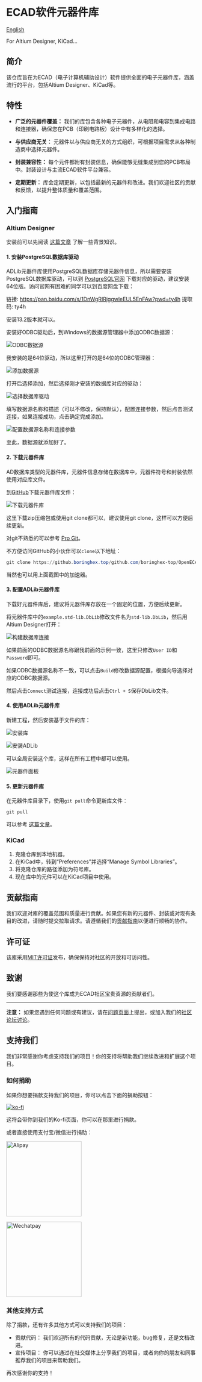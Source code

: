 # ECAD软件元器件库

[English](README_en.md)

For Altium Designer, KiCad...

## 简介

该仓库旨在为ECAD（电子计算机辅助设计）软件提供全面的电子元器件库，涵盖流行的平台，包括Altium Designer、KiCad等。

## 特性

- **广泛的元器件覆盖：** 我们的库包含各种电子元器件，从电阻和电容到集成电路和连接器，确保您在PCB（印刷电路板）设计中有多样化的选择。

- **与供应商无关：** 元器件以与供应商无关的方式组织，可根据项目需求从各种制造商中选择元器件。

- **封装兼容性：** 每个元件都附有封装信息，确保能够无缝集成到您的PCB布局中。封装设计与主流ECAD软件平台兼容。

- **定期更新：** 库会定期更新，以包括最新的元器件和改进。我们欢迎社区的贡献和反馈，以提升整体质量和覆盖范围。

## 入门指南

### Altium Designer

安装前可以先阅读 [这篇文章](https://mp.weixin.qq.com/s?__biz=MzA3NzMyNTIyOA==&mid=2651482479&idx=1&sn=d79a11fe80da1f39fe1e46ea2c6870a0&chksm=84ad7facb3daf6ba008c8f7219550a07e711cfb7742180b865ad2c836176ce6982926200e28f#rd) 了解一些背景知识。

#### 1. 安装PostgreSQL数据库驱动

ADLib元器件库使用PostgreSQL数据库存储元器件信息，所以需要安装PostgreSQL数据库驱动，可以到 [PostgreSQL官网](https://odbc.postgresql.org/) 下载对应的驱动，建议安装64位版。访问官网有困难的同学可以到百度网盘下载：

链接: https://pan.baidu.com/s/1DnWgRIRjggwleEUL5EnFAw?pwd=ty4h 提取码: ty4h

安装13.2版本就可以。

安装好ODBC驱动后，到Windows的数据源管理器中添加ODBC数据源：

![ODBC数据源](https://imgs.boringhex.top/blog/20240327173633.png)

我安装的是64位驱动，所以这里打开的是64位的ODBC管理器：

![添加数据源](https://imgs.boringhex.top/blog/20240327173849.png)

打开后选择添加，然后选择刚才安装的数据库对应的驱动：

![选择数据库驱动](https://imgs.boringhex.top/blog/20240327174100.png)

填写数据源名称和描述（可以不修改，保持默认），配置连接参数，然后点击测试连接，如果连接成功，点击确定完成添加。

![配置数据源名称和连接参数](https://imgs.boringhex.top/blog/20240327174552.png)

至此，数据源就添加好了。

#### 2. 下载元器件库

AD数据库类型的元器件库，元器件信息存储在数据库中，元器件符号和封装依然使用对应库文件。

到[GitHub](https://github.com/boringhex-top/OpenECADLib)下载元器件库文件：

![下载元器件库](https://imgs.boringhex.top/blog/20240521113407.png)

这里下载zip压缩包或使用git clone都可以，建议使用git clone，这样可以方便后续更新。

对git不熟悉的可以参考 [Pro Git](https://git-scm.com/book/zh/v2)。

不方便访问GitHub的小伙伴可以`clone`以下地址：

```powershell
git clone https://github.boringhex.top/github.com/boringhex-top/OpenECADLib.git
```

当然也可以用上面截图中的加速器。

#### 3. 配置ADLib元器件库

下载好元器件库后，建议将元器件库存放在一个固定的位置，方便后续更新。

将元器件库中的`example.std-lib.DbLib`修改文件名为`std-lib.DbLib`，然后用Altium Designer打开：

![构建数据库连接](https://imgs.boringhex.top/blog/20240521120755.png)

如果前面的ODBC数据源名称跟我前面的示例一致，这里只修改`User ID`和`Password`即可。

如果ODBC数据源名称不一致，可以点击`Build`修改数据源配置，根据向导选择对应的ODBC数据源。

然后点击`Connect`测试连接，连接成功后点击`Ctrl + S`保存DbLib文件。

#### 4. 使用ADLib元器件库

新建工程，然后安装基于文件的库：

![安装库](https://imgs.boringhex.top/blog/20240521121821.png)

![安装ADLib](https://imgs.boringhex.top/blog/20240521122003.png)

可以全局安装这个库，这样在所有工程中都可以使用。

![元器件面板](https://imgs.boringhex.top/blog/20240521132018.png)

#### 5. 更新元器件库

在元器件库目录下，使用`git pull`命令更新库文件：

```powershell
git pull
```

可以参考 [这篇文章](https://mp.weixin.qq.com/s?__biz=MzA3NzMyNTIyOA==&mid=2651482574&idx=1&sn=c10e90584e712b18b73796287c3f7dd2&chksm=84ad7f0db3daf61b284c754657658cc72e5c4beb3d66265b91f7e756938e2b4d4812bd040d38#rd)。

### KiCad

1. 克隆仓库到本地机器。
2. 在KiCad中，转到“Preferences”并选择“Manage Symbol Libraries”。
3. 将克隆仓库的路径添加为符号库。
4. 现在库中的元件可以在KiCad项目中使用。

## 贡献指南

我们欢迎对库的覆盖范围和质量进行贡献。如果您有新的元器件、封装或对现有条目的改进，请随时提交拉取请求。请遵循我们的[贡献指南](CONTRIBUTING.md)以便进行顺畅的协作。

## 许可证

该库采用[MIT许可证](LICENSE)发布，确保保持对社区的开放和可访问性。

## 致谢

我们要感谢那些为使这个库成为ECAD社区宝贵资源的贡献者们。

---

**注意：** 如果您遇到任何问题或有建议，请在[问题页面](https://github.com/boringhex-top/OpenECADLib/issues)上提出，或加入我们的[社区论坛讨论](https://github.com/boringhex-top/OpenECADLib/discussions)。

## 支持我们

我们非常感谢你考虑支持我们的项目！你的支持将帮助我们继续改进和扩展这个项目。

### 如何捐助

如果你想要捐款支持我们的项目，你可以点击下面的捐助按钮：

[![ko-fi](https://ko-fi.com/img/githubbutton_sm.svg)](https://ko-fi.com/T6T5X0A38)

这将会带你到我们的Ko-fi页面，你可以在那里进行捐款。

或者直接使用支付宝/微信进行捐助：

[<img src="https://imgs.boringhex.top/blog/圆角-alipay.webp" alt="Alipay" width="200"/>](https://imgs.boringhex.top/blog/alipay.webp)

[<img src="https://imgs.boringhex.top/blog/圆角-wechatpay.webp" alt="Wechatpay" width="200"/>](https://imgs.boringhex.top/blog/wechatpay.webp)


### 其他支持方式

除了捐款，还有许多其他方式可以支持我们的项目：

- 贡献代码： 我们欢迎所有的代码贡献，无论是新功能，bug修复，还是文档改进。
- 宣传项目： 你可以通过在社交媒体上分享我们的项目，或者向你的朋友和同事推荐我们的项目来帮助我们。

再次感谢你的支持！
